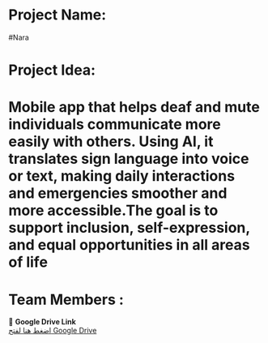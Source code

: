 # Project Name: 
#Nara

# Project Idea: 
# Mobile app that helps deaf and mute individuals communicate more easily with others. Using AI, it translates sign language into voice or text, making daily interactions and emergencies smoother and more accessible.The goal is to support inclusion, self-expression, and equal opportunities in all areas of life

# Team Members :

📂 **Google Drive Link**  
[اضغط هنا لفتح Google Drive](https://drive.google.com/drive/folders/1D4FVJ2RAN8QQ5crXIlreQMiX3SMmZF1G)


